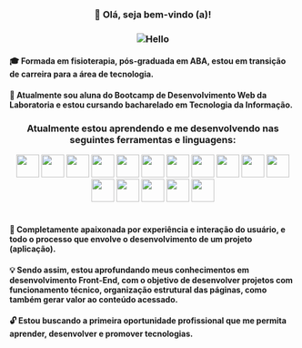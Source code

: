 ### <div align="center">  🔑  Olá, seja bem-vindo (a)! </div>

### <div align="center"> ![Hello](https://user-images.githubusercontent.com/100978888/236565112-52052c65-6d01-4407-892b-4123e66bffe4.gif) </div>

 
#### 🎓  Formada em fisioterapia, pós-graduada em ABA, estou em transição de carreira para a área de tecnologia. 

#### 📒  Atualmente sou aluna do Bootcamp de Desenvolvimento Web da Laboratoria e estou cursando bacharelado em Tecnologia da Informação. <br/>


###  <div align="center"> Atualmente estou aprendendo e me desenvolvendo nas seguintes ferramentas e linguagens: </div> 

 <div align="center"> <img src="https://cdn.jsdelivr.net/gh/devicons/devicon/icons/trello/trello-plain.svg" width="40" height="40"/> <img src="https://cdn.jsdelivr.net/gh/devicons/devicon/icons/canva/canva-original.svg" width="40" height="40"/> <img src="https://cdn.jsdelivr.net/gh/devicons/devicon/icons/figma/figma-original.svg" width="40" height="40"/>  <img src="https://cdn.jsdelivr.net/gh/devicons/devicon/icons/vscode/vscode-original.svg" width="40" height="40"/> <img src="https://cdn.jsdelivr.net/gh/devicons/devicon/icons/html5/html5-original.svg" width="40" height="40"/>  <img src="https://cdn.jsdelivr.net/gh/devicons/devicon/icons/css3/css3-original.svg" width="40" height="40"/>  <img src="https://cdn.jsdelivr.net/gh/devicons/devicon/icons/javascript/javascript-original.svg" width="40" height="40"/> <img src="https://cdn.jsdelivr.net/gh/devicons/devicon/icons/eslint/eslint-original.svg" width="40" height="40"/>  <img src="https://cdn.jsdelivr.net/gh/devicons/devicon/icons/jest/jest-plain.svg" width="40" height="40"/> <img src="https://cdn.jsdelivr.net/gh/devicons/devicon/icons/git/git-original.svg" width="40" height="40"/> <img src="https://cdn.jsdelivr.net/gh/devicons/devicon/icons/github/github-original.svg" width="40" height="40"/> <img src="https://cdn.jsdelivr.net/gh/devicons/devicon/icons/markdown/markdown-original.svg" width="40" height="40" /> <img src="https://cdn.jsdelivr.net/gh/devicons/devicon/icons/firebase/firebase-plain.svg" width="40" height="40"/> <img src="https://cdn.jsdelivr.net/gh/devicons/devicon/icons/nodejs/nodejs-original.svg" width="40" height="40"/>  <img src="https://cdn.jsdelivr.net/gh/devicons/devicon/icons/npm/npm-original-wordmark.svg" width="40" height="40"/>  <img src="https://cdn.jsdelivr.net/gh/devicons/devicon/icons/react/react-original.svg" width="40" height="40"/> </div> <br>
          
#### 💛  Completamente apaixonada por experiência e interação do usuário, e todo o processo que envolve o desenvolvimento de um projeto (aplicação). 

#### 💡 Sendo assim, estou aprofundando meus conhecimentos em desenvolvimento Front-End, com o objetivo de desenvolver projetos com funcionamento técnico, organização estrutural das páginas, como também gerar valor ao conteúdo acessado.

#### 🔓  Estou buscando a primeira oportunidade profissional que me permita aprender, desenvolver e promover tecnologias.
